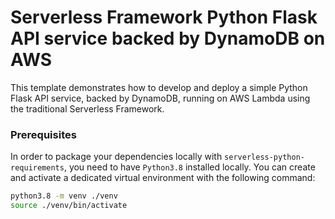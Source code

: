 # Serverless Framework Python Flask API service backed by DynamoDB on AWS

This template demonstrates how to develop and deploy a simple Python Flask API service, backed by DynamoDB, running on AWS Lambda using the traditional Serverless Framework.

### Prerequisites

In order to package your dependencies locally with `serverless-python-requirements`, you need to have `Python3.8` installed locally. You can create and activate a dedicated virtual environment with the following command:

```bash
python3.8 -m venv ./venv
source ./venv/bin/activate
```
